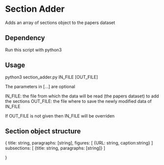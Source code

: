 # Section Adder
Adds an array of sections object to the papers dataset

## Dependency
Run this script with python3

## Usage
python3 section_adder.py IN_FILE [OUT_FILE]

The parameters in [...] are optional

IN_FILE: the file from which the data will be read (the papers dataset) to add the sections
OUT_FILE: the file where to save the newly modified data of IN_FILE

If OUT_FILE is not given then IN_FILE will be overriden

## Section object structure
{
    title: string,
    paragraphs: [string],
    figures: [ {URL: string,
            caption:string}
        ]
    subsections: [ {title: string,
    		    paragraphs: [string]}
		]

}
